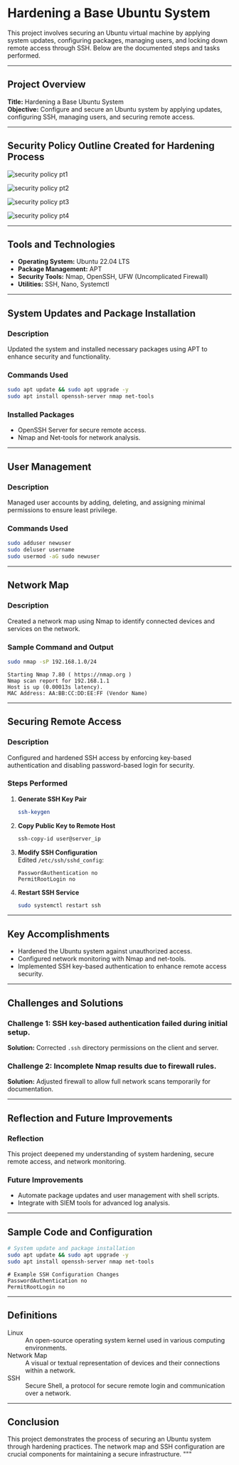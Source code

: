 # Hardening a Base Ubuntu System

This project involves securing an Ubuntu virtual machine by applying system updates, configuring packages, managing users, and locking down remote access through SSH. Below are the documented steps and tasks performed.

---

## Project Overview

**Title:** Hardening a Base Ubuntu System  
**Objective:** Configure and secure an Ubuntu system by applying updates, configuring SSH, managing users, and securing remote access.

---

## Security Policy Outline Created for Hardening Process

![security policy pt1](projects/media/securitypolicy1.jpeg)

![security policy pt2](projects/media/securitypolicy2.jpeg)

![security policy pt3](projects/media/securitypolicy3.jpeg)

![security policy pt4](projects/media/securitypolicy4.jpeg)

---

## Tools and Technologies

- **Operating System:** Ubuntu 22.04 LTS  
- **Package Management:** APT  
- **Security Tools:** Nmap, OpenSSH, UFW (Uncomplicated Firewall)  
- **Utilities:** SSH, Nano, Systemctl  

---

## System Updates and Package Installation

### Description  
Updated the system and installed necessary packages using APT to enhance security and functionality.

### Commands Used  
```bash
sudo apt update && sudo apt upgrade -y
sudo apt install openssh-server nmap net-tools
```

### Installed Packages  
- OpenSSH Server for secure remote access.  
- Nmap and Net-tools for network analysis.

---

## User Management

### Description  
Managed user accounts by adding, deleting, and assigning minimal permissions to ensure least privilege.

### Commands Used  
```bash
sudo adduser newuser
sudo deluser username
sudo usermod -aG sudo newuser
```

---

## Network Map

### Description  
Created a network map using Nmap to identify connected devices and services on the network.

### Sample Command and Output  
```bash
sudo nmap -sP 192.168.1.0/24
```

```plaintext
Starting Nmap 7.80 ( https://nmap.org )
Nmap scan report for 192.168.1.1
Host is up (0.00013s latency).
MAC Address: AA:BB:CC:DD:EE:FF (Vendor Name)
```

---

## Securing Remote Access

### Description  
Configured and hardened SSH access by enforcing key-based authentication and disabling password-based login for security.

### Steps Performed  
1. **Generate SSH Key Pair**  
   ```bash
   ssh-keygen
   ```
   
2. **Copy Public Key to Remote Host**  
   ```bash
   ssh-copy-id user@server_ip
   ```

3. **Modify SSH Configuration**  
   Edited `/etc/ssh/sshd_config`:  
   ```plaintext
   PasswordAuthentication no
   PermitRootLogin no
   ```

4. **Restart SSH Service**  
   ```bash
   sudo systemctl restart ssh
   ```

---

## Key Accomplishments

- Hardened the Ubuntu system against unauthorized access.
- Configured network monitoring with Nmap and net-tools.
- Implemented SSH key-based authentication to enhance remote access security.

---

## Challenges and Solutions

### Challenge 1: SSH key-based authentication failed during initial setup.  
**Solution:** Corrected `.ssh` directory permissions on the client and server.

### Challenge 2: Incomplete Nmap results due to firewall rules.  
**Solution:** Adjusted firewall to allow full network scans temporarily for documentation.

---

## Reflection and Future Improvements

### Reflection  
This project deepened my understanding of system hardening, secure remote access, and network monitoring.

### Future Improvements  
- Automate package updates and user management with shell scripts.  
- Integrate with SIEM tools for advanced log analysis.

---

## Sample Code and Configuration

```bash
# System update and package installation
sudo apt update && sudo apt upgrade -y
sudo apt install openssh-server nmap net-tools
```

```plaintext
# Example SSH Configuration Changes
PasswordAuthentication no
PermitRootLogin no
```

---

## Definitions

<dl>
<dt>Linux</dt>
<dd>An open-source operating system kernel used in various computing environments.</dd>
<dt>Network Map</dt>
<dd>A visual or textual representation of devices and their connections within a network.</dd>
<dt>SSH</dt>
<dd>Secure Shell, a protocol for secure remote login and communication over a network.</dd>
</dl>

---

## Conclusion

This project demonstrates the process of securing an Ubuntu system through hardening practices. The network map and SSH configuration are crucial components for maintaining a secure infrastructure.
"""
